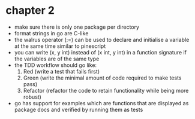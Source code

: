 # chapter 2

- make sure there is only one package per directory
- format strings in go are C-like
- the walrus operator (:=) can be used to declare and initialise a variable at the same time similar to pinescript
- you can write (x, y int) instead of (x int, y int) in a function signature if the variables are of the same type
- the TDD workflow should go like: 
    1. Red (write a test that fails first)
    2. Green (write the minimal amount of code required to make tests pass)
    3. Refactor (refactor the code to retain functionality while being more robust)
- go has support for examples which are functions that are displayed as package docs and verified by running them as tests
